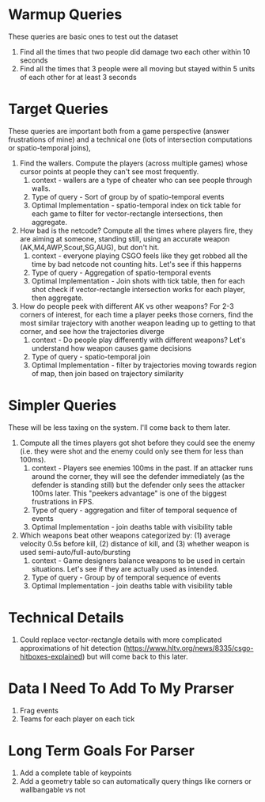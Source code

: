 # Warmup Queries
These queries are basic ones to test out the dataset
1. Find all the times that two people did damage two each other within 10 seconds
2. Find all the times that 3 people were all moving but stayed within 5 units of each other for at least 3 seconds

# Target Queries
These queries are important both from a game perspective (answer frustrations of mine) and a technical one (lots of intersection computations or spatio-temporal joins),
1. Find the wallers. Compute the players (across multiple games) whose cursor points at people they can't see most frequently. 
    1. context - wallers are a type of cheater who can see people through walls.
    1. Type of query - Sort of group by of spatio-temporal events
    1. Optimal Implementation - spatio-temporal index on tick table for each game to filter for vector-rectangle intersections, then aggregate.
1. How bad is the netcode? Compute all the times where players fire, they are aiming at someone, standing still, 
    using an accurate weapon (AK,M4,AWP,Scout,SG,AUG), but don't hit. 
    1. context - everyone playing CSGO feels like they get robbed all the time by bad netcode not counting hits. Let's see if this happerns
    1. Type of query - Aggregation of spatio-temporal events
    1. Optimal Implementation - Join shots with tick table, then for each shot check if vector-rectangle intersection works for each player, then aggregate.
1. How do people peek with different AK vs other weapons? For 2-3 corners of interest, for each time a player peeks those corners,
    find the most similar trajectory with another weapon leading up to getting to that corner, and see how the trajectories diverge
    1. context - Do people play differently with different weapons? Let's understand how weapon causes game decisions
    1. Type of query - spatio-temporal join
    1. Optimal Implementation - filter by trajectories moving towards region of map, then join based on trajectory similarity

# Simpler Queries
These will be less taxing on the system. I'll come back to them later.
1. Compute all the times players got shot before they could see the enemy (i.e. they were shot and the enemy could only see them for less than 100ms).
   1. context - Players see enemies 100ms in the past. If an attacker runs around the corner, they will see the defender
   immediately (as the defender is standing still) but the defender only sees the attacker 100ms later. This "peekers advantage"
   is one of the biggest frustrations in FPS.
   1. Type of query - aggregation and filter of temporal sequence of events
   1. Optimal Implementation - join deaths table with visibility table
1. Which weapons beat other weapons categorized by: (1) average velocity 0.5s before kill, (2) distance of kill, and (3)
   whether weapon is used semi-auto/full-auto/bursting
   1. context - Game designers balance weapons to be used in certain situations. Let's see if they are actually used
   as intended.
   1. Type of query - Group by of temporal sequence of events
   1. Optimal Implementation - join deaths table with visibility table

# Technical Details
1. Could replace vector-rectangle details with more complicated approximations of hit detection (https://www.hltv.org/news/8335/csgo-hitboxes-explained)
but will come back to this later.
   
# Data I Need To Add To My Prarser
1. Frag events
2. Teams for each player on each tick

# Long Term Goals For Parser
1. Add a complete table of keypoints
2. Add a geometry table so can automatically query things like corners or wallbangable vs not